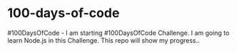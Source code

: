 # 100-days-of-code
#100DaysOfCode - I am starting #100DaysOfCode Challenge.  I am going to learn Node.js in this Challenge. This repo will show my progress..

